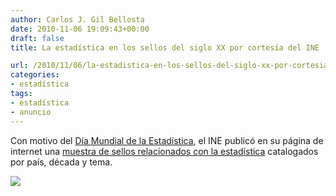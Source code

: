 ```yaml
---
author: Carlos J. Gil Bellosta
date: 2010-11-06 19:09:43+00:00
draft: false
title: La estadística en los sellos del siglo XX por cortesía del INE

url: /2010/11/06/la-estadistica-en-los-sellos-del-siglo-xx-por-cortesia-del-ine/
categories:
- estadística
tags:
- estadística
- anuncio
---
```


Con motivo del [Día Mundial de la Estadística](http://www.datanalytics.com/2010/06/08/20-10-2010-dia-mundial-de-la-estadistica-y-terremotos/), el INE publicó en su página de internet una [muestra de sellos relacionados con la estadística](http://www.ine.es/diamundesta/sellos/diamundesta_sellos_en.htm) catalogados por país, década y tema.


[![](/wp-uploads/2010/11/estadistica_mexico1.png#center)
](/wp-uploads/2010/11/estadistica_mexico1.png#center)
